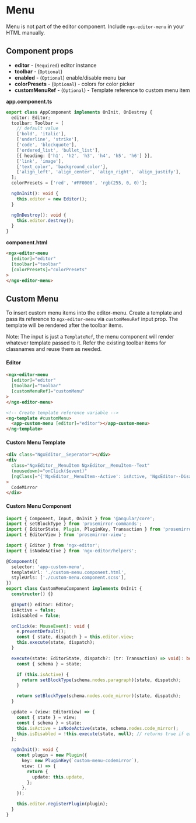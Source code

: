 # Menu

Menu is not part of the editor component. Include `ngx-editor-menu` in your HTML manually.

## Component props

- **editor** - (`Required`) editor instance
- **toolbar** - (`Optional`)
- **enabled** - (`Optional`) enable/disable menu bar
- **colorPresets** - (`Optional`) - colors for color picker
- **customMenuRef** - (`Optional`) - Template reference to custom menu item

**app.component.ts**

```ts
export class AppComponent implements OnInit, OnDestroy {
  editor: Editor;
  toolbar: Toolbar = [
    // default value
    ['bold', 'italic'],
    ['underline', 'strike'],
    ['code', 'blockquote'],
    ['ordered_list', 'bullet_list'],
    [{ heading: ['h1', 'h2', 'h3', 'h4', 'h5', 'h6'] }],
    ['link', 'image'],
    ['text_color', 'background_color'],
    ['align_left', 'align_center', 'align_right', 'align_justify'],
  ];
  colorPresets = ['red', '#FF0000', 'rgb(255, 0, 0)'];

  ngOnInit(): void {
    this.editor = new Editor();
  }

  ngOnDestroy(): void {
    this.editor.destroy();
  }
}
```

**component.html**

```html
<ngx-editor-menu
  [editor]="editor"
  [toolbar]="toolbar"
  [colorPresets]="colorPresets"
>
</ngx-editor-menu>
```

## Custom Menu

To insert custom menu items into the editor-menu. Create a template and pass its reference to `ngx-editor-menu` via `customMenuRef` input prop. The template will be rendered after the toolbar items.

Note: The input is just a `TemplateRef`, the menu component will render whatever template passed to it. Refer the existing toolbar items for classnames and reuse them as needed.

#### Editor

```html
<ngx-editor-menu
  [editor]="editor"
  [toolbar]="toolbar"
  [customMenuRef]="customMenu"
>
</ngx-editor-menu>

<!-- Create template reference variable -->
<ng-template #customMenu>
  <app-custom-menu [editor]="editor"></app-custom-menu>
</ng-template>
```

#### Custom Menu Template

```html
<div class="NgxEditor__Seperator"></div>
<div
  class="NgxEditor__MenuItem NgxEditor__MenuItem--Text"
  (mousedown)="onClick($event)"
  [ngClass]="{'NgxEditor__MenuItem--Active': isActive, 'NgxEditor--Disabled': isDisabled}"
>
  CodeMirror
</div>
```

#### Custom Menu Component

```ts
import { Component, Input, OnInit } from '@angular/core';
import { setBlockType } from 'prosemirror-commands';
import { EditorState, Plugin, PluginKey, Transaction } from 'prosemirror-state';
import { EditorView } from 'prosemirror-view';

import { Editor } from 'ngx-editor';
import { isNodeActive } from 'ngx-editor/helpers';

@Component({
  selector: 'app-custom-menu',
  templateUrl: './custom-menu.component.html',
  styleUrls: ['./custom-menu.component.scss'],
})
export class CustomMenuComponent implements OnInit {
  constructor() {}

  @Input() editor: Editor;
  isActive = false;
  isDisabled = false;

  onClick(e: MouseEvent): void {
    e.preventDefault();
    const { state, dispatch } = this.editor.view;
    this.execute(state, dispatch);
  }

  execute(state: EditorState, dispatch?: (tr: Transaction) => void): boolean {
    const { schema } = state;

    if (this.isActive) {
      return setBlockType(schema.nodes.paragraph)(state, dispatch);
    }

    return setBlockType(schema.nodes.code_mirror)(state, dispatch);
  }

  update = (view: EditorView) => {
    const { state } = view;
    const { schema } = state;
    this.isActive = isNodeActive(state, schema.nodes.code_mirror);
    this.isDisabled = !this.execute(state, null); // returns true if executable
  };

  ngOnInit(): void {
    const plugin = new Plugin({
      key: new PluginKey(`custom-menu-codemirror`),
      view: () => {
        return {
          update: this.update,
        };
      },
    });

    this.editor.registerPlugin(plugin);
  }
}
```
